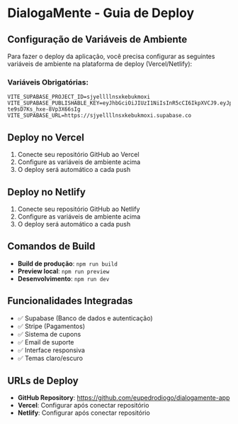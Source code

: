 # DialogaMente - Guia de Deploy

## Configuração de Variáveis de Ambiente

Para fazer o deploy da aplicação, você precisa configurar as seguintes variáveis de ambiente na plataforma de deploy (Vercel/Netlify):

### Variáveis Obrigatórias:

```
VITE_SUPABASE_PROJECT_ID=sjyellllnsxkebukmoxi
VITE_SUPABASE_PUBLISHABLE_KEY=eyJhbGciOiJIUzI1NiIsInR5cCI6IkpXVCJ9.eyJpc3MiOiJzdXBhYmFzZSIsInJlZiI6InNqeWVsbGxsbnN4a2VidWttb3hpIiwicm9sZSI6ImFub24iLCJpYXQiOjE3NjA1NTM5NzksImV4cCI6MjA3NjEyOTk3OX0.W40qne_M7gxnJVckPIc-te9sD7Ks_hxe-8Vp3X66sIg
VITE_SUPABASE_URL=https://sjyellllnsxkebukmoxi.supabase.co
```

## Deploy no Vercel

1. Conecte seu repositório GitHub ao Vercel
2. Configure as variáveis de ambiente acima
3. O deploy será automático a cada push

## Deploy no Netlify

1. Conecte seu repositório GitHub ao Netlify
2. Configure as variáveis de ambiente acima
3. O deploy será automático a cada push

## Comandos de Build

- **Build de produção**: `npm run build`
- **Preview local**: `npm run preview`
- **Desenvolvimento**: `npm run dev`

## Funcionalidades Integradas

- ✅ Supabase (Banco de dados e autenticação)
- ✅ Stripe (Pagamentos)
- ✅ Sistema de cupons
- ✅ Email de suporte
- ✅ Interface responsiva
- ✅ Temas claro/escuro

## URLs de Deploy

- **GitHub Repository**: https://github.com/eupedrodiogo/dialogamente-app
- **Vercel**: Configurar após conectar repositório
- **Netlify**: Configurar após conectar repositório
